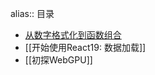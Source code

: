 alias:: 目录

- [从数字格式化到函数组合](https://bencode.github.io/notebook/notebooks/index.html?path=format-number.ipynb)
- [[开始使用React19: 数据加载]]
- [[初探WebGPU]]